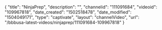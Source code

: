 {
    "title": "NinjaPrep",
    "description": "",
    "channelid": "111091684",
    "videoid": "109967818",
    "date_created": "1502518478",
    "date_modified": "1504049171",
    "type": "captivate",
    "layout": "channelVideo",
    "url": "\/bbbusa-latest-videos\/ninjaprep\/111091684-109967818"
}